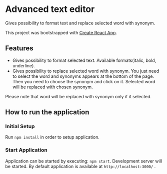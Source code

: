 # Advanced text editor
Gives possibility to format text and replace selected word with synonym.

This project was bootstrapped with [Create React App](https://github.com/facebookincubator/create-react-app).

## Features
* Gives possibility to format selected text. Available formats(italic, bold, underline).
* Gives possibility to replace selected word with synonym. 
You just need to select the word and synonyms appears at the bottom of the page. 
Then you need to choose the synonym and click on it. Selected word will be replaced with chosen synonym.

Please note that word will be replaced with synonym only if it selected.

## How to run the application
### Initial Setup
Run `npm install` in order to setup application.

### Start Application
Application can be started by executing: `npm start`. 
Development server will be started. By default application is available at `http://localhost:3000/` .